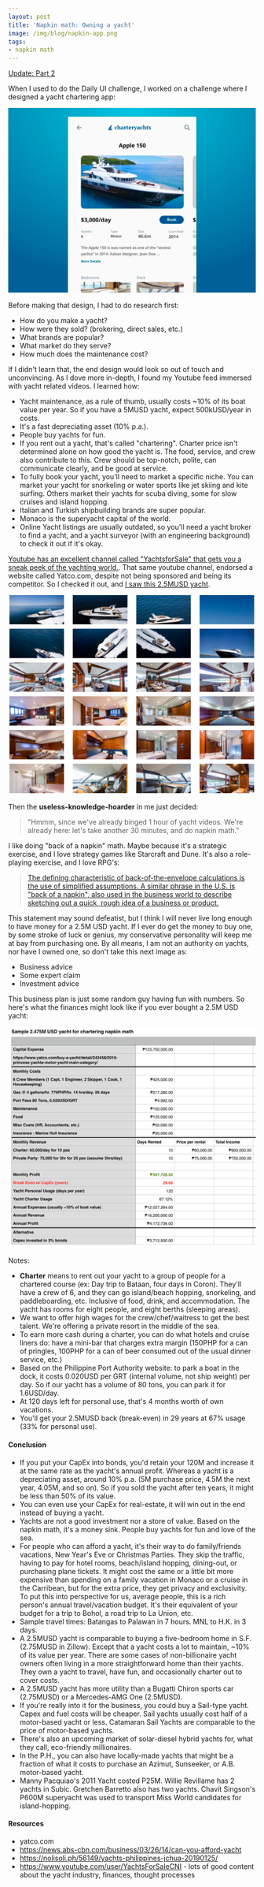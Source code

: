 ```yaml
---
layout: post
title: 'Napkin math: Owning a yacht'
image: /img/blog/napkin-app.png
tags:
- napkin math
---
```


[Update: Part 2](/2019/09/27/part-2-napkin-math-owning-a-yacht.html)

When I used to do the Daily UI challenge, I worked on a challenge where I designed a yacht chartering app:

![](/img/blog/napkin-app.png)

Before making that design, I had to do research first:

- How do you make a yacht?
- How were they sold? (brokering, direct sales, etc.)
- What brands are popular?
- What market do they serve?
- How much does the maintenance cost?

If I didn't learn that, the end design would look so out of touch and unconvincing. As I dove more in-depth, I found my Youtube feed immersed with yacht related videos. I learned how:

- Yacht maintenance, as a rule of thumb, usually costs ~10% of its boat value per year. So if you have a 5MUSD yacht, expect 500kUSD/year in costs.
- It's a fast depreciating asset (10% p.a.).
- People buy yachts for fun.
- If you rent out a yacht, that's called "chartering". Charter price isn't determined alone on how good the yacht is. The food, service, and crew also contribute to this. Crew should be top-notch, polite, can communicate clearly, and be good at service.
- To fully book your yacht, you'll need to market a specific niche. You can market your yacht for snorkeling or water sports like jet skiing and kite surfing. Others market their yachts for scuba diving, some for slow cruises and island hopping.
- Italian and Turkish shipbuilding brands are super popular.
- Monaco is the superyacht capital of the world.
- Online Yacht listings are usually outdated, so you'll need a yacht broker to find a yacht, and a yacht surveyor (with an engineering background) to check it out if it's okay.

[Youtube has an excellent channel called "YachtsforSale" that gets you a sneak peek of the yachting world.](https://www.youtube.com/user/YachtsForSaleCNI). That same youtube channel, endorsed a website called Yatco.com, despite not being sponsored and being its competitor. So I checked it out, and [I saw this 2.5MUSD yacht](https://www.yatco.com/buy-a-yacht/detail/242458/2010-princess-yachts-motor-yacht-main-category/).

![](/img/blog/napkin-princess-yacht.png)

Then the **useless-knowledge-hoarder** in me just decided:

> "Hmmm, since we've already binged 1 hour of yacht videos. We're already here: let's take another 30 minutes, and do napkin math."

I like doing "back of a napkin" math. Maybe because it's a strategic exercise, and I love strategy games like Starcraft and Dune. It's also a role-playing exercise, and I love RPG's:

> [The defining characteristic of back-of-the-envelope calculations is the use of simplified assumptions. A similar phrase in the U.S. is "back of a napkin", also used in the business world to describe sketching out a quick, rough idea of a business or product.](https://en.wikipedia.org/wiki/Back-of-the-envelope_calculation)

This statement may sound defeatist, but I think I will never live long enough to have money for a 2.5M USD yacht. If I ever do get the money to buy one, by some stroke of luck or genius, my conservative personality will keep me at bay from purchasing one. By all means, I am not an authority on yachts, nor have I owned one, so don't take this next image as:

- Business advice
- Some expert claim
- Investment advice

This business plan is just some random guy having fun with numbers. So here's what the finances might look like if you ever bought a 2.5M USD yacht:

![](/img/blog/napkin-math-yacht-plan.png)

Notes:

- **Charter** means to rent out your yacht to a group of people for a chartered course (ex: Day trip to Bataan, four days in Coron). They'll have a crew of 6, and they can go island/beach hopping, snorkeling, and paddleboarding, etc. Inclusive of food, drink, and accommodation. The yacht has rooms for eight people, and eight berths (sleeping areas).
- We want to offer high wages for the crew/chef/waitress to get the best talent. We're offering a private resort in the middle of the sea.
- To earn more cash during a charter, you can do what hotels and cruise liners do: have a mini-bar that charges extra margin (150PHP for a can of pringles, 100PHP for a can of beer consumed out of the usual dinner service, etc.)
- Based on the Philippine Port Authority website: to park a boat in the dock, it costs 0.020USD per GRT (internal volume, not ship weight) per day. So if our yacht has a volume of 80 tons, you can park it for 1.6USD/day.
- At 120 days left for personal use, that's 4 months worth of own vacations.
- You'll get your 2.5MUSD back (break-even) in 29 years at 67% usage (33% for personal use).

#### Conclusion

- If you put your CapEx into bonds, you'd retain your 120M and increase it at the same rate as the yacht's annual profit. Whereas a yacht is a depreciating asset, around 10% p.a. (5M purchase price, 4.5M the next year, 4.05M, and so on). So if you sold the yacht after ten years, it might be less than 50% of its value.
- You can even use your CapEx for real-estate, it will win out in the end instead of buying a yacht.
- Yachts are not a good investment nor a store of value. Based on the napkin math, it's a money sink. People buy yachts for fun and love of the sea.
- For people who can afford a yacht, it's their way to do family/friends vacations, New Year's Eve or Christmas Parties. They skip the traffic, having to pay for hotel rooms, beach/island hopping, dining-out, or purchasing plane tickets. It might cost the same or a little bit more expensive than spending on a family vacation in Monaco or a cruise in the Carribean, but for the extra price, they get privacy and exclusivity. To put this into perspective for us, average people, this is a rich person's annual travel/vacation budget. It's their equivalent of your budget for a trip to Bohol, a road trip to La Union, etc.
- Sample travel times: Batangas to Palawan in 7 hours. MNL to H.K. in 3 days.
- A 2.5MUSD yacht is comparable to buying a five-bedroom home in S.F. (2.75MUSD in Zillow). Except that a yacht costs a lot to maintain, ~10% of its value per year. There are some cases of non-billionaire yacht owners often living in a more straightforward home than their yachts. They own a yacht to travel, have fun, and occasionally charter out to cover costs.
- A 2.5MUSD yacht has more utility than a Bugatti Chiron sports car (2.75MUSD) or a Mercedes-AMG One (2.5MUSD).
- If you're really into it for the business, you could buy a Sail-type yacht. Capex and fuel costs will be cheaper. Sail yachts usually cost half of a motor-based yacht or less. Catamaran Sail Yachts are comparable to the price of motor-based yachts.
- There's also an upcoming market of solar-diesel hybrid yachts for, what they call, eco-friendly millionaires.
- In the P.H., you can also have locally-made yachts that might be a fraction of what it costs to purchase an Azimut, Sunseeker, or A.B. motor-based yacht.
- Manny Pacquiao's 2011 Yacht costed P25M. Willie Revillame has 2 yachts in Subic. Gretchen Barretto also has two yachts. Chavit Singson's P600M superyacht was used to transport Miss World candidates for island-hopping.

#### Resources

- yatco.com
- https://news.abs-cbn.com/business/03/26/14/can-you-afford-yacht
- https://nolisoli.ph/56149/yachts-philippines-jchua-20190125/
- https://www.youtube.com/user/YachtsForSaleCNI - lots of good content about the yacht industry, finances, thought processes
